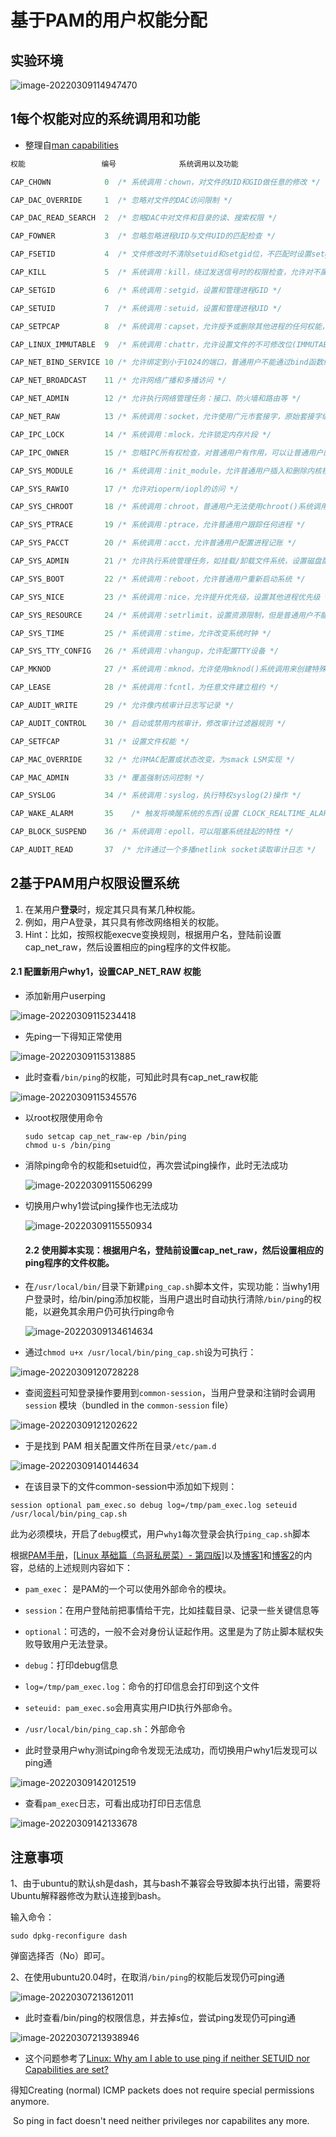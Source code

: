 

# 基于PAM的用户权能分配 

## 实验环境

![image-20220309114947470](C:\Users\dell\AppData\Roaming\Typora\typora-user-images\image-20220309114947470.png)

## 1每个权能对应的系统调用和功能

- 整理自[man capabilities](https://man7.org/linux/man-pages/man7/capabilities.7.html)

```c
权能                 编号              系统调用以及功能

CAP_CHOWN            0  /* 系统调用：chown，对文件的UID和GID做任意的修改 */

CAP_DAC_OVERRIDE     1  /* 忽略对文件的DAC访问限制 */

CAP_DAC_READ_SEARCH  2  /* 忽略DAC中对文件和目录的读、搜索权限 */

CAP_FOWNER           3  /* 忽略忽略进程UID与文件UID的匹配检查 */

CAP_FSETID           4  /* 文件修改时不清除setuid和setgid位，不匹配时设置setgid位 */

CAP_KILL             5  /* 系统调用：kill，绕过发送信号时的权限检查，允许对不属于自己的进程发送信号 */

CAP_SETGID           6  /* 系统调用：setgid，设置和管理进程GID */

CAP_SETUID           7  /* 系统调用：setuid，设置和管理进程UID */

CAP_SETPCAP          8  /* 系统调用：capset，允许授予或删除其他进程的任何权能，只有init进程具有这种能力 */

CAP_LINUX_IMMUTABLE  9  /* 系统调用：chattr，允许设置文件的不可修改位(IMMUTABLE)和只添加(APPEND-ONLY)属性 */

CAP_NET_BIND_SERVICE 10 /* 允许绑定到小于1024的端口，普通用户不能通过bind函数绑定到小于1024的端口，而CAP_NET_BIND_SERVICE可以让普通用户也可以绑定端口到1024以下 */

CAP_NET_BROADCAST    11 /* 允许网络广播和多播访问 */

CAP_NET_ADMIN        12 /* 允许执行网络管理任务：接口、防火墙和路由等 */

CAP_NET_RAW          13 /* 系统调用：socket，允许使用广元市套接字，原始套接字编程可以接收到本机网卡上的数据帧或者数据包，对监控网络流量和分析有很大的作用 */

CAP_IPC_LOCK         14 /* 系统调用：mlock，允许锁定内存片段 */

CAP_IPC_OWNER        15 /* 忽略IPC所有权检查，对普通用户有作用，可以让普通用户的程序可以读取/更改共享内存 */

CAP_SYS_MODULE       16 /* 系统调用：init_module，允许普通用户插入和删除内核模块 */

CAP_SYS_RAWIO        17 /* 允许对ioperm/iopl的访问 */

CAP_SYS_CHROOT       18 /* 系统调用：chroot，普通用户无法使用chroot()系统调用更改程序执行时所参考的根目录位置，而CAP_SYS_CHROOT可以给普通用户这个权限 */

CAP_SYS_PTRACE       19 /* 系统调用：ptrace，允许普通用户跟踪任何进程 */

CAP_SYS_PACCT        20 /* 系统调用：acct，允许普通用户配置进程记账 */

CAP_SYS_ADMIN        21 /* 允许执行系统管理任务，如挂载/卸载文件系统，设置磁盘配额，开/关交换设备和文件等 */

CAP_SYS_BOOT         22 /* 系统调用：reboot，允许普通用户重新启动系统 */

CAP_SYS_NICE         23 /* 系统调用：nice，允许提升优先级，设置其他进程优先级 */

CAP_SYS_RESOURCE     24 /* 系统调用：setrlimit，设置资源限制，但是普通用户不能用setrlimit来突破ulimit的限制 */

CAP_SYS_TIME         25 /* 系统调用：stime，允许改变系统时钟 */

CAP_SYS_TTY_CONFIG   26 /* 系统调用：vhangup，允许配置TTY设备 */

CAP_MKNOD            27 /* 系统调用：mknod，允许使用mknod()系统调用来创建特殊文件 */

CAP_LEASE            28 /* 系统调用：fcntl，为任意文件建立租约 */

CAP_AUDIT_WRITE      29 /* 允许像内核审计日志写记录 */

CAP_AUDIT_CONTROL    30 /* 启动或禁用内核审计，修改审计过滤器规则 */

CAP_SETFCAP          31 /* 设置文件权能 */

CAP_MAC_OVERRIDE     32 /* 允许MAC配置或状态改变，为smack LSM实现 */

CAP_MAC_ADMIN        33 /* 覆盖强制访问控制 */

CAP_SYSLOG           34 /* 系统调用：syslog，执行特权syslog(2)操作 */

CAP_WAKE_ALARM       35    /* 触发将唤醒系统的东西(设置 CLOCK_REALTIME_ALARM 和 CLOCK_BOOTTIME_ALARM 定时器) */ 

CAP_BLOCK_SUSPEND    36 /* 系统调用：epoll，可以阻塞系统挂起的特性 */

CAP_AUDIT_READ       37  /* 允许通过一个多播netlink socket读取审计日志 */
```

## 2基于PAM用户权限设置系统

1. 在某用户**登录**时，规定其只具有某几种权能。
2. 例如，用户A登录，其只具有修改网络相关的权能。
3. Hint：比如，按照权能execve​变换规则，根据用户名，登陆前设置cap_net_raw，然后设置相应的ping程序的文件权能。

#### **2.1 配置新用户why1，设置CAP_NET_RAW 权能**

- 添加新用户userping

![image-20220309115234418](C:\Users\dell\AppData\Roaming\Typora\typora-user-images\image-20220309115234418.png)

- 先ping一下得知正常使用

![image-20220309115313885](C:\Users\dell\AppData\Roaming\Typora\typora-user-images\image-20220309115313885.png)

- 此时查看`/bin/ping`的权能，可知此时具有cap_net_raw权能

![image-20220309115345576](C:\Users\dell\AppData\Roaming\Typora\typora-user-images\image-20220309115345576.png)

- 以root权限使用命令

  ```
  sudo setcap cap_net_raw-ep /bin/ping 
  chmod u-s /bin/ping
  ```

- 消除ping命令的权能和setuid位，再次尝试ping操作，此时无法成功


  ![image-20220309115506299](C:\Users\dell\AppData\Roaming\Typora\typora-user-images\image-20220309115506299.png)

  

- 切换用户why1尝试ping操作也无法成功




  ![image-20220309115550934](C:\Users\dell\AppData\Roaming\Typora\typora-user-images\image-20220309115550934.png)

  

  #### 2.2 使用脚本实现：根据用户名，登陆前设置cap_net_raw，然后设置相应的ping程序的文件权能。

- 在`/usr/local/bin/`目录下新建`ping_cap.sh`脚本文件，实现功能：当why1用户登录时，给/bin/ping添加权能，当用户退出时自动执行清除`/bin/ping`的权能，以避免其余用户仍可执行ping命令


  ![image-20220309134614634](C:\Users\dell\AppData\Roaming\Typora\typora-user-images\image-20220309134614634.png)

-   通过`chmod u+x /usr/local/bin/ping_cap.sh`设为可执行：


  ![image-20220309120728228](C:\Users\dell\AppData\Roaming\Typora\typora-user-images\image-20220309120728228.png)

  

-   查阅[资料](https://documentation.suse.com/sles/12-SP4/html/SLES-all/cha-pam.html#sec-security-pam-whatis)可知登录操作要用到`common-session`，当用户登录和注销时会调用`session` 模块（bundled in the `common-session` file）


  ![image-20220309121202622](C:\Users\dell\AppData\Roaming\Typora\typora-user-images\image-20220309121202622.png)

  

-   于是找到 PAM 相关配置文件所在目录`/etc/pam.d`


  ![image-20220309140144634](C:\Users\dell\AppData\Roaming\Typora\typora-user-images\image-20220309140144634.png)

-   在该目录下的文件common-session中添加如下规则：


  ```shell
  session optional pam_exec.so debug log=/tmp/pam_exec.log seteuid /usr/local/bin/ping_cap.sh
  ```

此为必须模块，开启了`debug`模式，用户`why1`每次登录会执行`ping_cap.sh`脚本

根据[PAM手册](http://www.linux-pam.org/Linux-PAM-html/Linux-PAM_SAG.html)，[[Linux 基础篇（鸟哥私房菜）- 第四版]](https://zq99299.github.io/linux-tutorial/tutorial-basis/#%E5%86%85%E5%AE%B9%E5%AF%BC%E8%88%AA)以及[博客1](https://blog.csdn.net/u013648063/article/details/106944141)和[博客2](https://xsyin.github.io/2018/05/01/Linux%E6%9D%83%E8%83%BD%E4%B8%8EPAM%E6%9C%BA%E5%88%B6/)的内容，总结的上述规则内容如下：

  - `pam_exec`： 是PAM的一个可以使用外部命令的模块。
  
  - `session`：在用户登陆前把事情给干完，比如挂载目录、记录一些关键信息等
  - `optional`：可选的，一般不会对身份认证起作用。这里是为了防止脚本赋权失败导致用户无法登录。
  - `debug`：打印debug信息
  - `log=/tmp/pam_exec.log`：命令的打印信息会打印到这个文件
  - `seteuid: pam_exec.so`会用真实用户ID执行外部命令。
  - `/usr/local/bin/ping_cap.sh`：外部命令

  

  

-   此时登录用户why测试ping命令发现无法成功，而切换用户why1后发现可以ping通


  ![image-20220309142012519](C:\Users\dell\AppData\Roaming\Typora\typora-user-images\image-20220309142012519.png)

-   查看`pam_exec`日志，可看出成功打印日志信息


  ![image-20220309142133678](C:\Users\dell\AppData\Roaming\Typora\typora-user-images\image-20220309142133678.png)

  

  

  

  ## 注意事项

  1、由于ubuntu的默认sh是dash，其与bash不兼容会导致脚本执行出错，需要将Ubuntu解释器修改为默认连接到bash。

  输入命令：

  ```
  sudo dpkg-reconfigure dash
  ```

  弹窗选择否（No）即可。

  

  2、在使用ubuntu20.04时，在取消`/bin/ping`的权能后发现仍可ping通

![image-20220307213612011](C:\Users\dell\AppData\Roaming\Typora\typora-user-images\image-20220307213612011.png)

- 此时查看/bin/ping的权限信息，并去掉s位，尝试ping发现仍可ping通

![image-20220307213938946](C:\Users\dell\AppData\Roaming\Typora\typora-user-images\image-20220307213938946.png)

- 这个问题参考了[Linux: Why am I able to use ping if neither SETUID nor Capabilities are set?](https://stackoverflow.com/questions/63177554/linux-why-am-i-able-to-use-ping-if-neither-setuid-nor-capabilities-are-set)

得知Creating (normal) ICMP packets does not require special permissions anymore.

​       So ping in fact doesn't need neither privileges nor capabilites any more.

